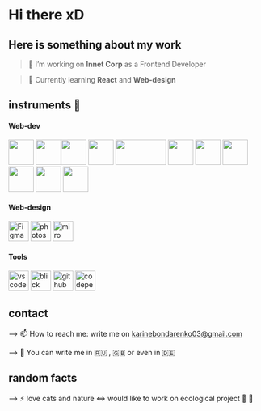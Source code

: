 # Hi there xD

## Here is something about my work

>🔭 I’m working on **Innet Corp** as a Frontend Developer

> 🌱 Currently learning **React** and **Web-design**


## instruments :construction:
<!-- [![Top Langs](https://github-readme-stats.vercel.app/api/top-langs/?username=LivingTribunal18&layout=compact)](https://github.com/anuraghazra/github-readme-stats)
 https://miro.medium.com/max/632/1*5QD8DKhOjRe-gcYjozlLNQ.png-->
#### Web-dev
<img src="https://upload.wikimedia.org/wikipedia/commons/thumb/9/99/Unofficial_JavaScript_logo_2.svg/1200px-Unofficial_JavaScript_logo_2.svg.png" width="50px" height="50px" /> <img src="https://upload.wikimedia.org/wikipedia/commons/thumb/a/a7/React-icon.svg/1200px-React-icon.svg.png" height="50px" /><img src="https://upload.wikimedia.org/wikipedia/commons/thumb/6/61/HTML5_logo_and_wordmark.svg/1024px-HTML5_logo_and_wordmark.svg.png" width="50px" height="50px" /> <img src="https://upload.wikimedia.org/wikipedia/commons/thumb/d/d5/CSS3_logo_and_wordmark.svg/800px-CSS3_logo_and_wordmark.svg.png" height="50px" /> <img width="100px" height="50px" src="https://upload.wikimedia.org/wikipedia/commons/thumb/9/96/Sass_Logo_Color.svg/1280px-Sass_Logo_Color.svg.png" /> <img src="https://stepansuvorov.com/blog/wp-content/uploads/2016/05/gulp-2x.png" height="50px" /> <img src="https://upload.wikimedia.org/wikipedia/commons/thumb/b/b2/Bootstrap_logo.svg/1280px-Bootstrap_logo.svg.png" width="50px" /> <img src="https://www.markusantonwolf.com/media/pages/blog/tailwind-css/265298487-1623549769/tailwind-css-logo.svg" height="50px" /> <img src="https://web-creator.ru/uploads/Page/43/php.svg" height="50px" /> <img src="https://redbeanphp.com/img/redbeanphp_logo.png" height="50px" /> <img src="https://upload.wikimedia.org/wikipedia/ru/d/d3/Mysql.png" height="50px" />

#### Web-design
<img alt="Figma" height="40px" src="https://upload.wikimedia.org/wikipedia/commons/a/ad/Figma-1-logo.png" /> <img alt="photoshop" height="40px" src="https://upload.wikimedia.org/wikipedia/commons/thumb/a/af/Adobe_Photoshop_CC_icon.svg/1200px-Adobe_Photoshop_CC_icon.svg.png" />  <img alt="miro" height="40px" src="https://hsto.org/getpro/moikrug/uploads/company/100/004/390/5/logo/medium_05f9acd566a8a72dbaa07fa0f89f7c9d.png" />


#### Tools
<img alt="vscode" height="40px" src="https://img.icons8.com/color/452/visual-studio-code-2019.png" /> <img alt="blick" height="40px" src="https://upload.wikimedia.org/wikipedia/commons/b/b0/Blisk-logo-transparent.png" />  <img alt="github" height="40px" src="https://upload.wikimedia.org/wikipedia/commons/9/91/Octicons-mark-github.svg" />  <img alt="codepen" height="40px" src="https://image.flaticon.com/icons/png/512/2111/2111501.png" />

<!-- ## OS :computer:
<img src="https://upload.wikimedia.org/wikipedia/commons/thumb/e/e2/Windows_logo_and_wordmark_-_2021.svg/1920px-Windows_logo_and_wordmark_-_2021.svg.png" height="30px" /> <img src="https://upload.wikimedia.org/wikipedia/commons/thumb/a/ab/Logo-ubuntu_cof-orange-hex.svg/231px-Logo-ubuntu_cof-orange-hex.svg.png" height="40px" />
 -->

## contact
--> 📫 How to reach me: write me on karinebondarenko03@gmail.com

--> :round_pushpin: You can write me in  :ru:  ,  :gb:  or  even in  :de:


## random facts
--> ⚡ love cats and nature <=> would like to work on ecological project :evergreen_tree: :deciduous_tree:

